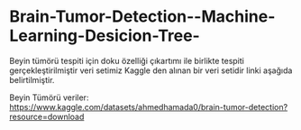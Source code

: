 # Brain-Tumor-Detection--Machine-Learning-Desicion-Tree-
Beyin tümörü tespiti için doku özelliği çıkartımı ile birlikte tespiti gerçekleştirilmiştir veri setimiz Kaggle den alınan bir veri setidir linki aşağıda belirtilmiştir.

Beyin Tümörü veriler: https://www.kaggle.com/datasets/ahmedhamada0/brain-tumor-detection?resource=download


